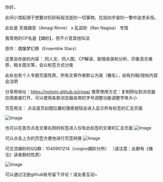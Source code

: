 你好。

此间小馆起源于想要对抗砂砾般流逝的一切事物，在投向宇宙的一瞥中追求永恒。


此处是 天城燐音（Amagi Rinne） x 乱凪砂（Ran Nagisa） 专馆

我常用的CP名是【燐砂】，但不介意其他叫法


原作：偶像梦幻祭（Ensemble Stars）


这里会存放的内容：
同人文、同人图、CP解读、剧情收录和分析、印象音乐推荐、相关图文等，会以标签方式分类

此处也有个人专题页面性质，所有文章作者默认为我（雅名），如有约稿/授权内容会注明


分享用地址：https://yotomi.github.io/rinsa/
推荐使用方式：复制网址到浏览器应用直接打开，可以使用各款浏览器自带的字号调整功能调整字体大小

页签用法：
点击首页如图位置的搜索按钮会进入显示所有标签的汇总页面

![Image](https://github.com/user-attachments/assets/d9064ad0-6176-4acc-8f5f-62ff27c8063d)

也可以在首页点击文章右侧的标签进入仅有此标签的文章的汇总页面
![Image](https://github.com/user-attachments/assets/54cfb4f3-3c5e-4a57-8a10-04625ecd48d4)

可以点击上方的页签方便地进行页签转换
![Image](https://github.com/user-attachments/assets/f8a82855-5291-4418-b315-78eedd3092ba)

可交流燐砂的QQ群：1040901214（cospro燐砂分所）
（请注意：此群有《赌注》读者群的性质）

![Image](https://github.com/user-attachments/assets/50c73773-1495-48e2-b6b2-ea2230b158ad)



可以通过注册github账号留下评论！请友善互动~